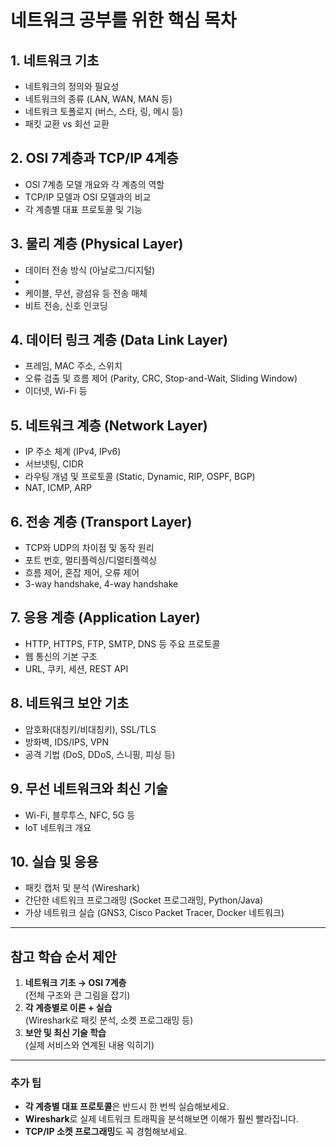 # 네트워크 공부를 위한 핵심 목차

## 1. 네트워크 기초

- 네트워크의 정의와 필요성
- 네트워크의 종류 (LAN, WAN, MAN 등)
- 네트워크 토폴로지 (버스, 스타, 링, 메시 등)
- 패킷 교환 vs 회선 교환

## 2. OSI 7계층과 TCP/IP 4계층

- OSI 7계층 모델 개요와 각 계층의 역할
- TCP/IP 모델과 OSI 모델과의 비교
- 각 계층별 대표 프로토콜 및 기능

## 3. 물리 계층 (Physical Layer)

- 데이터 전송 방식 (아날로그/디지털)
- 
- 케이블, 무선, 광섬유 등 전송 매체
- 비트 전송, 신호 인코딩

## 4. 데이터 링크 계층 (Data Link Layer)

- 프레임, MAC 주소, 스위치
- 오류 검출 및 흐름 제어 (Parity, CRC, Stop-and-Wait, Sliding Window)
- 이더넷, Wi-Fi 등

## 5. 네트워크 계층 (Network Layer)

- IP 주소 체계 (IPv4, IPv6)
- 서브넷팅, CIDR
- 라우팅 개념 및 프로토콜 (Static, Dynamic, RIP, OSPF, BGP)
- NAT, ICMP, ARP

## 6. 전송 계층 (Transport Layer)

- TCP와 UDP의 차이점 및 동작 원리
- 포트 번호, 멀티플렉싱/디멀티플렉싱
- 흐름 제어, 혼잡 제어, 오류 제어
- 3-way handshake, 4-way handshake

## 7. 응용 계층 (Application Layer)

- HTTP, HTTPS, FTP, SMTP, DNS 등 주요 프로토콜
- 웹 통신의 기본 구조
- URL, 쿠키, 세션, REST API

## 8. 네트워크 보안 기초

- 암호화(대칭키/비대칭키), SSL/TLS
- 방화벽, IDS/IPS, VPN
- 공격 기법 (DoS, DDoS, 스니핑, 피싱 등)

## 9. 무선 네트워크와 최신 기술

- Wi-Fi, 블루투스, NFC, 5G 등
- IoT 네트워크 개요

## 10. 실습 및 응용

- 패킷 캡처 및 분석 (Wireshark)
- 간단한 네트워크 프로그래밍 (Socket 프로그래밍, Python/Java)
- 가상 네트워크 실습 (GNS3, Cisco Packet Tracer, Docker 네트워크)

---

## 참고 학습 순서 제안

1. **네트워크 기초 → OSI 7계층**  
    (전체 구조와 큰 그림을 잡기)
2. **각 계층별로 이론 + 실습**  
    (Wireshark로 패킷 분석, 소켓 프로그래밍 등)
3. **보안 및 최신 기술 학습**  
    (실제 서비스와 연계된 내용 익히기)

---

### 추가 팁

- **각 계층별 대표 프로토콜**은 반드시 한 번씩 실습해보세요.
- **Wireshark**로 실제 네트워크 트래픽을 분석해보면 이해가 훨씬 빨라집니다.
- **TCP/IP 소켓 프로그래밍**도 꼭 경험해보세요.
